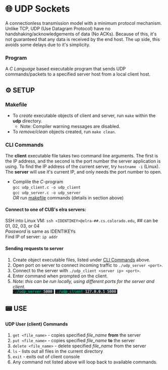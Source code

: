 # 🌐 UDP Sockets
A connectionless transmission model with a minimum protocol mechanism. Unlike TCP, UDP (Use Datagram Protocol) have no handshaking/acknowledgements of data (No ACKs). Because of this, it's not guaranteed that any data is received by the end host. The up side, this avoids some delays due to it's simplicity.

### Program
A *C Language* based executable program that sends UDP commands/packets to a specified server host from a local client host.

## ⚙️ SETUP
### Makefile
- To *create* executable objects of client and server, run `make` within the **udp** directory.
  - Note: Compiler warning messages are disabled.
- To *remove/clean* objects created, run `make clean`.

### CLI Commands
The **client** executable file takes two command line arguments. The first is the IP address, and the second is the port number the server application is using. To find the IP address of the current server, try `hostname -i` (Linux). The **server** will use it's current IP, and only needs the port number to open.
  - Complile the *C*-program  
      `gcc udp_client.c -o udp_client`  
      `gcc udp_server.c -o udp_server`  
      *OR* run [makefile](#makefile) commands (details in section above)  

#### Connect to one of CUB's elra servers:
SSH into Linux VM: `ssh <IDENTIKEY>@elra-##.cs.colorado.edu`, ## can be 01, 02, 03, or 04  
*Password* is same as IDENTIKEYs  
Find IP of server: `ip addr`  

#### Sending requests to server
  1. Create object executable files, listed under [CLI Commands](#cli-commands) above.
  2. Open port on server to connect incoming traffic to `./udp_server <port>`.
  3. Connect to the server with  `./udp_client <server ip> <port>`.
  4. Enter command when prompted on the client.
  5. *Note: this can be run locally, using different ports for the server and client.*  
    ![server connection](./sample_data/udp_server_connection.png)  ![client connection](./sample_data/udp_client_connection.png)

## 📟 USE
#### UDP User (client) Commands
  1. `get <file_name>` - copies specified *file_name* **from** the server
  2. `put <file_name>` - copies specified *file_name* **to** the server
  3. `delete <file_name>` - delete specified *file_name* from the server
  4. `ls` - lists out all files in the current directory
  5. `exit` - exits out of client console
  6. Any command not listed above will loop back to available commands.  
      <!-- - Client:: ![client echo](./sample_data/udp_client_echo.png)
      - Server:: ![server echo](./sample_data/udp_server_echo.png) -->
